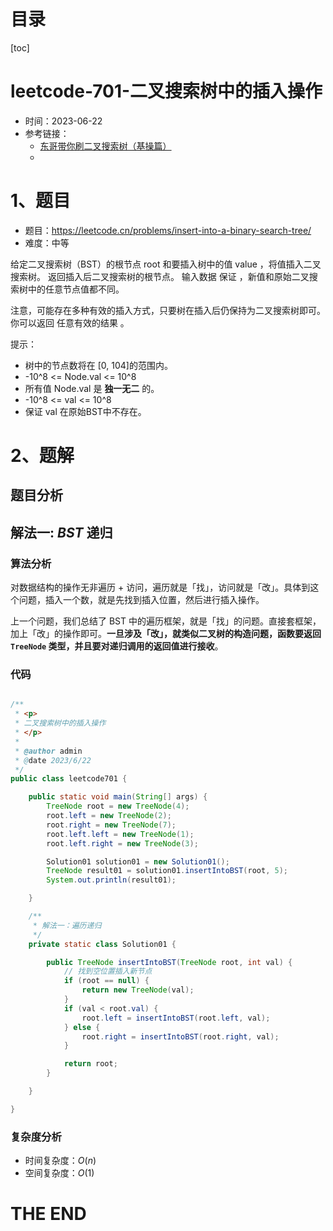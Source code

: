 # 目录

[toc]

# leetcode-701-二叉搜索树中的插入操作

- 时间：2023-06-22
- 参考链接：
  - [东哥带你刷二叉搜索树（基操篇）](https://labuladong.gitee.io/algo/di-yi-zhan-da78c/shou-ba-sh-66994/dong-ge-da-7b3e4/)
  - 



# 1、题目

- 题目：https://leetcode.cn/problems/insert-into-a-binary-search-tree/
- 难度：中等



给定二叉搜索树（BST）的根节点 root 和要插入树中的值 value ，将值插入二叉搜索树。 返回插入后二叉搜索树的根节点。 输入数据 保证 ，新值和原始二叉搜索树中的任意节点值都不同。

注意，可能存在多种有效的插入方式，只要树在插入后仍保持为二叉搜索树即可。 你可以返回 任意有效的结果 。



提示：

- 树中的节点数将在 [0, 104]的范围内。
- -10^8 <= Node.val <= 10^8
- 所有值 Node.val 是 **独一无二** 的。
- -10^8 <= val <= 10^8
- 保证 val 在原始BST中不存在。





# 2、题解

## 题目分析



## 解法一: *BST* 递归

### 算法分析

对数据结构的操作无非遍历 + 访问，遍历就是「找」，访问就是「改」。具体到这个问题，插入一个数，就是先找到插入位置，然后进行插入操作。

上一个问题，我们总结了 BST 中的遍历框架，就是「找」的问题。直接套框架，加上「改」的操作即可。**一旦涉及「改」，就类似二叉树的构造问题，函数要返回 `TreeNode` 类型，并且要对递归调用的返回值进行接收**。

### 代码

```java

/**
 * <p>
 * 二叉搜索树中的插入操作
 * </p>
 *
 * @author admin
 * @date 2023/6/22
 */
public class leetcode701 {

    public static void main(String[] args) {
        TreeNode root = new TreeNode(4);
        root.left = new TreeNode(2);
        root.right = new TreeNode(7);
        root.left.left = new TreeNode(1);
        root.left.right = new TreeNode(3);

        Solution01 solution01 = new Solution01();
        TreeNode result01 = solution01.insertIntoBST(root, 5);
        System.out.println(result01);

    }

    /**
     * 解法一：遍历递归
     */
    private static class Solution01 {

        public TreeNode insertIntoBST(TreeNode root, int val) {
            // 找到空位置插入新节点
            if (root == null) {
                return new TreeNode(val);
            }
            if (val < root.val) {
                root.left = insertIntoBST(root.left, val);
            } else {
                root.right = insertIntoBST(root.right, val);
            }

            return root;
        }

    }

}


```





### 复杂度分析

- 时间复杂度：$O(n)$
- 空间复杂度：$O(1)$





# THE END